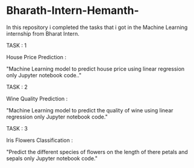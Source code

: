 # Bharath-Intern-Hemanth-

In this repository i completed the tasks that i got in the Machine Learning internship from Bharat Intern.

TASK : 1

House Price Prediction :

"Machine Learning model to predict house price using linear regression only Jupyter notebook code.."


TASK : 2

Wine Quality Prediction :

"Machine Learning model to predict the quality of wine using linear regression only Jupyter notebook code."


TASK : 3

Iris Flowers Classification :

"Predict the different species of flowers on the length of there petals and sepals only Jupyter notebook code."

